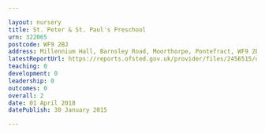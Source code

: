 ```yaml
---

layout: nursery
title: St. Peter & St. Paul's Preschool
urn: 322065
postcode: WF9 2BJ
address: Millennium Hall, Barnsley Road, Moorthorpe, Pontefract, WF9 2BJ
latestReportUrl: https://reports.ofsted.gov.uk/provider/files/2456515/urn/322065.pdf
teaching: 0
development: 0
leadership: 0
outcomes: 0
overall: 2
date: 01 April 2018 
datePublish: 30 January 2015

---
```

